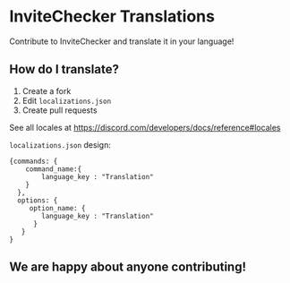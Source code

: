 # InviteChecker Translations
Contribute to InviteChecker and translate it in your language!

## How do I translate?

1. Create a fork
2. Edit `localizations.json`
3. Create pull requests

See all locales at https://discord.com/developers/docs/reference#locales

`localizations.json` design:
```
{commands: {
    command_name:{
        language_key : "Translation"
    }
  },
  options: {
     option_name: {
        language_key : "Translation"
      }
   }
}
```
    
  

## We are happy about anyone contributing!
